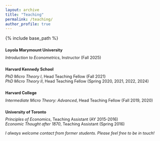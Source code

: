 ```yaml
---
layout: archive
title: "Teaching"
permalink: /teaching/
author_profile: true
---
```


{% include base_path %}

<span style="font-size: .9em; line-height: 2.5;">**Loyola Marymount University**</span><br/>
<span style="font-size: .9em;">*Introduction to Econometrics*, Instructor (Fall 2025)</span>  
 
<span style="font-size: .9em; line-height: 2.5;">**Harvard Kennedy School**</span><br/>
<span style="font-size: .9em;">*PhD Micro Theory I*, Head Teaching Fellow (Fall 2021)</span>  
<span style ="font-size:.9em;">*PhD Micro Theory II*, Head Teaching Fellow (Spring 2020, 2021, 2022, 2024)</span>    

<span style="font-size: .9em; line-height: 2.5;">**Harvard College**</span><br/>
<span style="font-size: .9em;">*Intermediate Micro Theory: Advanced*, Head Teaching Fellow (Fall 2019, 2020)</span>  

<span style="font-size: .9em; line-height: 2.5;">**University of Toronto**</span><br/>
<span style="font-size: .9em;">*Principles of Economics*, Teaching Assistant (AY 2015-2016)</span>  
<span style="font-size: .9em;">*Economic Thought after 1870*, Teaching Assistant (Spring 2016)</span>  

<span style ="font-size:.9em;">*I always welcome contact from former students. Please feel free to be in touch!*</span>  

